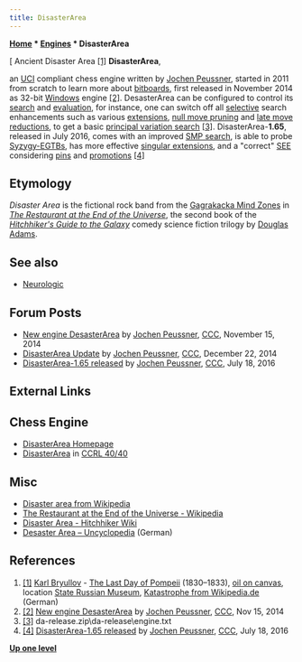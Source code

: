 ```yaml
---
title: DisasterArea
---
```

**[Home](Home "Home") * [Engines](Engines "Engines") * DisasterArea**

\[ Ancient Disaster Area <a id="cite-note-1" href="#cite-ref-1">[1]</a>
**DisasterArea**,

an [UCI](UCI "UCI") compliant chess engine written by [Jochen Peussner](Jochen_Peussner "Jochen Peussner"), started in 2011 from scratch to learn more about [bitboards](Bitboards "Bitboards"), first released in November 2014 as 32-bit [Windows](Windows "Windows") engine <a id="cite-note-2" href="#cite-ref-2">[2]</a>. DesasterArea can be configured to control its [search](Search "Search") and [evaluation](Evaluation "Evaluation"), for instance, one can switch off all [selective](Selectivity "Selectivity") search enhancements such as various [extensions](Extensions "Extensions"), [null move pruning](Null_Move_Pruning "Null Move Pruning") and [late move reductions](Late_Move_Reductions "Late Move Reductions"), to get a basic [principal variation search](Principal_Variation_Search "Principal Variation Search") <a id="cite-note-3" href="#cite-ref-3">[3]</a>. DisasterArea-**1.65**, released in July 2016, comes with an improved [SMP search](Parallel_Search "Parallel Search"), is able to probe [Syzygy-EGTBs](Syzygy_Bases "Syzygy Bases"), has more effective [singular extensions](Singular_Extensions "Singular Extensions"), and a "correct" [SEE](Static_Exchange_Evaluation "Static Exchange Evaluation") considering [pins](Pin "Pin") and [promotions](Promotions "Promotions") <a id="cite-note-4" href="#cite-ref-4">[4]</a>

## Etymology

*Disaster Area* is the fictional rock band from the [Gagrakacka Mind Zones](https://en.wikipedia.org/wiki/Places_in_The_Hitchhiker%27s_Guide_to_the_Galaxy#Gagrakacka) in *[The Restaurant at the End of the Universe](https://en.wikipedia.org/wiki/The_Restaurant_at_the_End_of_the_Universe)*, the second book of the *[Hitchhiker's Guide to the Galaxy](https://en.wikipedia.org/wiki/The_Hitchhiker%27s_Guide_to_the_Galaxy_%28novel%29)* comedy science fiction trilogy by [Douglas Adams](Category:Douglas_Adams "Category:Douglas Adams").

## See also

- [Neurologic](Neurologic "Neurologic")

## Forum Posts

- [New engine DesasterArea](http://www.talkchess.com/forum/viewtopic.php?t=54350) by [Jochen Peussner](Jochen_Peussner "Jochen Peussner"), [CCC](CCC "CCC"), November 15, 2014
- [DisasterArea Update](http://www.talkchess.com/forum/viewtopic.php?t=54724) by [Jochen Peussner](Jochen_Peussner "Jochen Peussner"), [CCC](CCC "CCC"), December 22, 2014
- [DisasterArea-1.65 released](http://www.talkchess.com/forum/viewtopic.php?t=60862) by [Jochen Peussner](Jochen_Peussner "Jochen Peussner"), [CCC](CCC "CCC"), July 18, 2016

## External Links

## Chess Engine

- [DisasterArea Homepage](https://sites.google.com/site/disasterareachess/)
- [DisasterArea](http://www.computerchess.org.uk/ccrl/4040/cgi/compare_engines.cgi?family=DisasterArea&print=Rating+list&print=Results+table&print=LOS+table&print=Ponder+hit+table&print=Eval+difference+table&print=Comopp+gamenum+table&print=Overlap+table&print=Score+with+common+opponents) in [CCRL 40/40](CCRL "CCRL")

## Misc

- [Disaster area from Wikipedia](https://en.wikipedia.org/wiki/Disaster_area)
- [The Restaurant at the End of the Universe - Wikipedia](https://en.wikipedia.org/wiki/The_Restaurant_at_the_End_of_the_Universe)
- [Disaster Area - Hitchhiker Wiki](http://hitchhikers.wikia.com/wiki/Disaster_Area)
- [Desaster Area – Uncyclopedia](http://de.uncyclopedia.org/wiki/Desaster_Area) (German)

## References

1. <a id="cite-ref-1" href="#cite-note-1">[1]</a> [Karl Bryullov](index.php?title=Category:Karl_Bryullov&action=edit&redlink=1 "Category:Karl Bryullov (page does not exist)") - [The Last Day of Pompeii](https://en.wikipedia.org/wiki/The_Last_Day_of_Pompeii) (1830–1833), [oil on canvas](https://en.wikipedia.org/wiki/Oil_painting), location [State Russian Museum](https://en.wikipedia.org/wiki/Russian_Museum), [Katastrophe from Wikipedia.de](https://de.wikipedia.org/wiki/Katastrophe) (German)
1. <a id="cite-ref-2" href="#cite-note-2">[2]</a> [New engine DesasterArea](http://www.talkchess.com/forum/viewtopic.php?t=54350) by [Jochen Peussner](Jochen_Peussner "Jochen Peussner"), [CCC](CCC "CCC"), Nov 15, 2014
1. <a id="cite-ref-3" href="#cite-note-3">[3]</a> da-release.zip\\da-release\\engine.txt
1. <a id="cite-ref-4" href="#cite-note-4">[4]</a> [DisasterArea-1.65 released](http://www.talkchess.com/forum/viewtopic.php?t=60862) by [Jochen Peussner](Jochen_Peussner "Jochen Peussner"), [CCC](CCC "CCC"), July 18, 2016

**[Up one level](Engines "Engines")**

